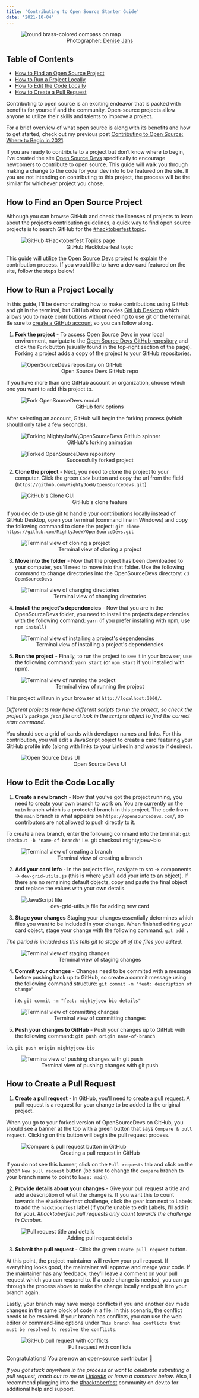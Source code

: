 ```yaml
---
title: 'Contributing to Open Source Starter Guide'
date: '2021-10-04'
---
```


<figure>
  <img src="./compass.jpeg" alt="round brass-colored compass on map"/>
  <figcaption style="text-align: center">Photographer: <a href="https://unsplash.com/@dmjdenise" target="_blank" rel="noopener noreferrer">Denise Jans
</a></figcaption>
</figure>

<nav>
  <h2>Table of Contents</h2>
  <ul>
    <li>
      <a href="#how-to-find-an-open-source-project">How to Find an Open Source Project</a>
    </li>
    <li>
      <a href="#how-to-run-a-project-locally">How to Run a Project Locally</a>
    </li>
    <li>
      <a href="#how-to-edit-the-code-locally">How to Edit the Code Locally</a>
    </li>
    <li>
      <a href="#how-to-create-a-pull-request">How to Create a Pull Request</a>
    </li>
  </ul>
</nav>

Contributing to open source is an exciting endeavor that is packed with benefits for yourself and the community. Open-source projects allow anyone to utilize their skills and talents to improve a project.

For a brief overview of what open source is along with its benefits and how to get started, check out my previous post <a href="https://www.getscriptordietryin.com/Contributing-to-Open-Source-Where-To-Begin-in-2021/" target="_blank" rel="noopener noreferrer">Contributing to Open Source: Where to Begin in 2021</a>.

If you are ready to contribute to a project but don’t know where to begin, I’ve created the site <a href="https://opensourcedevs.com/" target="_blank" rel="noopener noreferrer">Open Source Devs</a> specifically to encourage newcomers to contribute to open source. This guide will walk you through making a change to the code for your dev info to be featured on the site. If you are not intending on contributing to this project, the process will be the similar for whichever project you chose.

<h2 id="how-to-find-an-open-source-project">How to Find an Open Source Project</h2>

Although you can browse GitHub and check the licenses of projects to learn about the project’s contribution guidelines, a quick way to find open source projects is to search GitHub for the <a href="https://github.com/topics/hacktoberfest" target="_blank" rel="noopener noreferrer">#hacktoberfest topic</a>.

<figure>
  <img src="./hacktoberfest.png" alt="GitHub #Hacktoberfest Topics page"/>
  <figcaption style="text-align: center">GitHub Hacktoberfest topic</figcaption>
</figure>

This guide will utilize the <a href="https://opensourcedevs.com/" target="_blank" rel="noopener noreferrer">Open Source Devs</a> project to explain the contribution process. If you would like to have a dev card featured on the site, follow the steps below!

<h2 id="how-to-run-a-project-locally">How to Run a Project Locally</h2>

In this guide, I’ll be demonstrating how to make contributions using GitHub and git in the terminal, but GitHub also provides <a href="https://desktop.github.com/" target="_blank" rel="noopener noreferrer">GitHub Desktop</a> which allows you to make contributions without needing to use git or the terminal. Be sure to <a href="https://github.com/join" target="_blank" rel="noopener noreferrer">create a GitHub account</a> so you can follow along.

1. <strong>Fork the project</strong> - To access Open Source Devs in your local environment, navigate to the <a href="https://github.com/MightyJoeW/OpenSourceDevs" target="_blank" rel="noopener noreferrer">Open Source Devs GitHub repository</a> and click the `Fork` button (usually found in the top-right section of the page). Forking a project adds a copy of the project to your GitHub repositories.

<figure>
  <img src="./2.png" alt="OpenSourceDevs repository on GitHub"/>
  <figcaption style="text-align: center">Open Source Devs GitHub repo</figcaption>
</figure>

If you have more than one GitHub account or organization, choose which one you want to add this project to.

<figure>
  <img src="./3.png" alt="Fork OpenSourceDevs modal"/>
  <figcaption style="text-align: center">GitHub fork options</figcaption>
</figure>

After selecting an account, GitHub will begin the forking process (which should only take a few seconds).

<figure>
  <img src="./4.png" alt="Forking MightyJoeW\OpenSourceDevs GitHub spinner"/>
  <figcaption style="text-align: center">GitHub's forking animation</figcaption>
</figure>

<figure>
  <img src="./5.png" alt="Forked OpenSourceDevs repository"/>
  <figcaption style="text-align: center">Successfully forked project</figcaption>
</figure>

2. <strong>Clone the project</strong> - Next, you need to clone the project to your computer. Click the green `Code` button and copy the url from the field (`https://github.com/MightyJoeW/OpenSourceDevs.git`)

<figure>
  <img src="./7.png" alt="GitHub's Clone GUI"/>
  <figcaption style="text-align: center">GitHub's clone feature</figcaption>
</figure>

If you decide to use git to handle your contributions locally instead of GitHub Desktop, open your terminal (command line in Windows) and copy the following command to clone the project: `git clone https://github.com/MightyJoeW/OpenSourceDevs.git`

<figure>
  <img src="./clone.png" alt="Terminal view of cloning a project"/>
  <figcaption style="text-align: center">Terminal view of cloning a project</figcaption>
</figure>

3. <strong>Move into the folder</strong> - Now that the project has been downloaded to your computer, you'll need to move into that folder. Use the following command to change directories into the OpenSourceDevs directory: `cd OpenSourceDevs`

<figure>
  <img src="./cd.png" alt="Terminal view of changing directories"/>
  <figcaption style="text-align: center">Terminal view of changing directories</figcaption>
</figure>

4. <strong>Install the project's dependencies</strong> - Now that you are in the OpenSourceDevs folder, you need to install the project’s dependencies with the following command: `yarn` (if you prefer installing with npm, use `npm install`)

<figure>
  <img src="./yarn.png" alt="Terminal view of installing a project's dependencies"/>
  <figcaption style="text-align: center">Terminal view of installing a project's dependencies</figcaption>
</figure>

5. <strong>Run the project</strong> - Finally, to run the project to see it in your browser, use the following command: `yarn start` (or `npm start` if you installed with npm).

<figure>
  <img src="./yarn-start.png" alt="Terminal view of running the project"/>
  <figcaption style="text-align: center">Terminal view of running the project</figcaption>
</figure>

This project will run in your browser at `http://localhost:3000/`.

_Different projects may have different scripts to run the project, so check the project's `package.json` file and look in the `scripts` object to find the correct start command._

You should see a grid of cards with developer names and links. For this contribution, you will edit a JavaScript object to create a card featuring your GitHub profile info (along with links to your LinkedIn and website if desired).

<figure>
  <img src="./8.png" alt="Open Source Devs UI"/>
  <figcaption style="text-align: center">Open Source Devs UI</figcaption>
</figure>

<h2 id="how-to-edit-the-code-locally">How to Edit the Code Locally</h2>

1. <strong>Create a new branch</strong> - Now that you’ve got the project running, you need to create your own branch to work on. You are currently on the `main` branch which is a protected branch in this project. The code from the `main` branch is what appears on `https://opensourcedevs.com/`, so contributors are not allowed to push directly to it.

To create a new branch, enter the following command into the terminal:
`git checkout -b 'name-of-branch'` i.e. git checkout mightyjoew-bio

<figure>
  <img src="./dev-bio.png" alt="Terminal view of creating a branch"/>
  <figcaption style="text-align: center">Terminal view of creating a branch</figcaption>
</figure>

2. <strong>Add your card info</strong> - In the projects files, navigate to src -> components -> `dev-grid-utils.js` (this is where you’ll add your info to an object). If there are no remaining default objects, copy and paste the final object and replace the values with your own details.

<figure>
  <img src="./9.png" alt="JavaScript file"/>
  <figcaption style="text-align: center">dev-grid-utils.js file for adding new card</figcaption>
</figure>

3. <strong>Stage your changes</strong> Staging your changes essentially determines which files you want to be included in your change. When finished editing your card object, stage your change with the following command: `git add .`

_The period is included as this tells git to stage all of the files you edited._

<figure>
  <img src="./git-add.png" alt="Terminal view of staging changes"/>
  <figcaption style="text-align: center">Terminal view of staging changes</figcaption>
</figure>

4. <strong>Commit your changes</strong> - Changes need to be commited with a message before pushing back up to GitHub, so create a commit message using the following command structure:
   `git commit -m "feat: description of change"`

   i.e. `git commit -m "feat: mightyjoew bio details"`

<figure>
  <img src="./git-commit.png" alt="Terminal view of committing changes"/>
  <figcaption style="text-align: center">Terminal view of committing changes</figcaption>
</figure>

5. <strong>Push your changes to GitHub</strong> - Push your changes up to GitHub with the following command: `git push origin name-of-branch`

i.e. `git push origin mightyjoew-bio`

<figure>
  <img src="./git-push.png" alt="Termina view of pushing changes with git push"/>
  <figcaption style="text-align: center">Terminal view of pushing changes with git push</figcaption>
</figure>

<h2 id="how-to-create-a-pull-request">How to Create a Pull Request</h2>

1. <strong>Create a pull request</strong> - In GitHub, you’ll need to create a pull request. A pull request is a request for your change to be added to the original project.

When you go to your forked version of OpenSourceDevs on GitHub, you should see a banner at the top with a green button that says `Compare & pull request`. Clicking on this button will begin the pull request process.

<figure>
  <img src="./12.png" alt="Compare & pull request button in GitHub"/>
  <figcaption style="text-align: center">Creating a pull request in GitHub</figcaption>
</figure>

If you do not see this banner, click on the `Pull requests` tab and click on the green `New pull request` button (be sure to change the `compare` branch to your branch name to point to `base: main`).

2. <strong>Provide details about your changes</strong> - Give your pull request a title and add a description of what the change is. If you want this to count towards the `#hacktoberfest` challenge, click the gear icon next to Labels to add the `hacktoberfest` label (if you’re unable to edit Labels, I’ll add it for you). _#hacktoberfest pull requests only count towards the challenge in October._

<figure>
  <img src="./14.png" alt="Pull request title and details"/>
  <figcaption style="text-align: center">Adding pull request details</figcaption>
</figure>

3. <strong>Submit the pull request</strong> - Click the green `Create pull request` button.

At this point, the project maintainer will review your pull request. If everything looks good, the maintainer will approve and merge your code. If the maintainer has any feedback, they’ll leave a comment on your pull request which you can respond to. If a code change is needed, you can go through the process above to make the change locally and push it to your branch again.

Lastly, your branch may have merge conflicts if you and another dev made changes in the same block of code in a file. In this scenario, the conflict needs to be resolved. If your branch has conflicts, you can use the web editor or command-line options under `This branch has conflicts that must be resolved to resolve the conflicts`.

<figure>
  <img src="./conflict.png" alt="GitHub pull request with conflicts"/>
  <figcaption style="text-align: center">Pull request with conflicts</figcaption>
</figure>

Congratulations! You are now an open-source contributor 🎉

<em>If you got stuck anywhere in the process or want to celebrate submitting a pull request, reach out to me on <a href="https://www.linkedin.com/in/josephmwarren/" target="_blank" rel="noopener noreferrer">LinkedIn</a> or leave a comment below</em>. Also, I recommend plugging into the <a href="https://dev.to/devteam/hacktoberfest-2021-is-here-4a3l" target="_blank" rel="noopener noreferrer">#hacktoberfest</a> community on dev.to for additional help and support.
